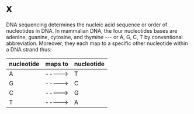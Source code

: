 # x

DNA sequencing determines the nucleic acid sequence or order of nucleotides in DNA. In mammalian DNA, the four nucleotides bases are adenine, guanine, cytosine, and thymine --- or A, G, C, T by conventional abbreviation. Moreover, they each map to a specific other nucleotide within a DNA strand thus:

| nucleotide | maps to | nucleotide |
| ---------- | ------- | ---------- |
| A          | ----->  | T          |
| G          | ----->  | C          |
| C          | ----->  | G          |
| T          | ----->  | A          |
